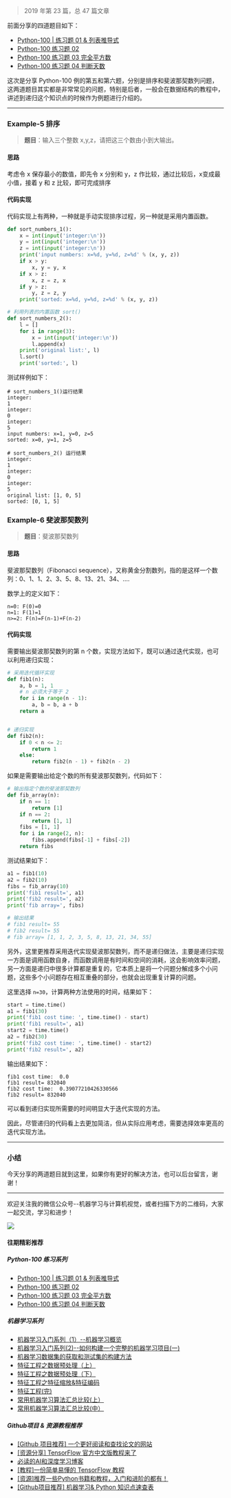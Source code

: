 
> 2019 年第 23 篇，总 47 篇文章

前面分享的四道题目如下：

- [Python-100 | 练习题 01 & 列表推导式](https://mp.weixin.qq.com/s/qSUJKYjGLkGcswdBpA8KLg)
- [Python-100 练习题 02](https://mp.weixin.qq.com/s/w2pmPqp_dmPNFfoaZP95JQ)
- [Python-100 练习题 03 完全平方数](https://mp.weixin.qq.com/s/iHGr6vCJHgALPoHj8koy-A)
- [Python-100 练习题 04 判断天数](https://mp.weixin.qq.com/s/2hXJq1k-BTCcHAR1tG_o3w)

这次是分享 Python-100 例的第五和第六题，分别是排序和斐波那契数列问题，这两道题目其实都是非常常见的问题，特别是后者，一般会在数据结构的教程中，讲述到递归这个知识点的时候作为例题进行介绍的。


---
### Example-5 排序

> **题目**：输入三个整数 x,y,z，请把这三个数由小到大输出。

#### 思路

考虑令 x 保存最小的数值，即先令 x 分别和 y，z 作比较，通过比较后，x变成最小值，接着 y 和 z 比较，即可完成排序

#### 代码实现

代码实现上有两种，一种就是手动实现排序过程，另一种就是采用内置函数。

```python
def sort_numbers_1():
    x = int(input('integer:\n'))
    y = int(input('integer:\n'))
    z = int(input('integer:\n'))
    print('input numbers: x=%d, y=%d, z=%d' % (x, y, z))
    if x > y:
        x, y = y, x
    if x > z:
        x, z = z, x
    if y > z:
        y, z = z, y
    print('sorted: x=%d, y=%d, z=%d' % (x, y, z))

# 利用列表的内置函数 sort()
def sort_numbers_2():
    l = []
    for i in range(3):
        x = int(input('integer:\n'))
        l.append(x)
    print('original list:', l)
    l.sort()
    print('sorted:', l)
```

测试样例如下：

```
# sort_numbers_1()运行结果
integer:
1
integer:
0
integer:
5
input numbers: x=1, y=0, z=5
sorted: x=0, y=1, z=5

# sort_numbers_2() 运行结果
integer:
1
integer:
0
integer:
5
original list: [1, 0, 5]
sorted: [0, 1, 5]
```

### Example-6 斐波那契数列

> **题目**：斐波那契数列

#### 思路

斐波那契数列（Fibonacci sequence），又称黄金分割数列，指的是这样一个数列：0、1、1、2、3、5、8、13、21、34、....

数学上的定义如下：

```
n=0: F(0)=0
n=1: F(1)=1
n>=2: F(n)=F(n-1)+F(n-2)
```

#### 代码实现

需要输出斐波那契数列的第 n 个数，实现方法如下，既可以通过迭代实现，也可以利用递归实现：

```python
# 采用迭代循环实现
def fib1(n):
    a, b = 1, 1
    # n 必须大于等于 2
    for i in range(n - 1):
        a, b = b, a + b
    return a


# 递归实现
def fib2(n):
    if 0 < n <= 2:
        return 1
    else:
        return fib2(n - 1) + fib2(n - 2)
```

如果是需要输出给定个数的所有斐波那契数列，代码如下：

```python
# 输出指定个数的斐波那契数列
def fib_array(n):
    if n == 1:
        return [1]
    if n == 2:
        return [1, 1]
    fibs = [1, 1]
    for i in range(2, n):
        fibs.append(fibs[-1] + fibs[-2])
    return fibs
```

测试结果如下：

```python
a1 = fib1(10)
a2 = fib2(10)
fibs = fib_array(10)
print('fib1 result=', a1)
print('fib2 result=', a2)
print('fib array=', fibs)

# 输出结果
# fib1 result= 55
# fib2 result= 55
# fib array= [1, 1, 2, 3, 5, 8, 13, 21, 34, 55]
```

另外，这里更推荐采用迭代实现斐波那契数列，而不是递归做法，主要是递归实现一方面是调用函数自身，而函数调用是有时间和空间的消耗，这会影响效率问题，另一方面是递归中很多计算都是重复的，它本质上是将一个问题分解成多个小问题，这些多个小问题存在相互重叠的部分，也就会出现重复计算的问题。

这里选择 `n=30`，计算两种方法使用的时间，结果如下：

```python
start = time.time()
a1 = fib1(30)
print('fib1 cost time: ', time.time() - start)
print('fib1 result=', a1)
start2 = time.time()
a2 = fib2(30)
print('fib2 cost time: ', time.time() - start2)
print('fib2 result=', a2)
```

输出结果如下：

```
fib1 cost time:  0.0
fib1 result= 832040
fib2 cost time:  0.39077210426330566
fib2 result= 832040
```

可以看到递归实现所需要的时间明显大于迭代实现的方法。

因此，尽管递归的代码看上去更加简洁，但从实际应用考虑，需要选择效率更高的迭代实现方法。


---
### 小结

今天分享的两道题目就到这里，如果你有更好的解决方法，也可以后台留言，谢谢！

---


欢迎关注我的微信公众号--机器学习与计算机视觉，或者扫描下方的二维码，大家一起交流，学习和进步！

![](https://cai-images-1257823952.cos.ap-beijing.myqcloud.com/qrcode_new.jpg)


#### 往期精彩推荐

##### Python-100 练习系列

- [Python-100 | 练习题 01 & 列表推导式](https://mp.weixin.qq.com/s/qSUJKYjGLkGcswdBpA8KLg)
- [Python-100 练习题 02](https://mp.weixin.qq.com/s/w2pmPqp_dmPNFfoaZP95JQ)
- [Python-100 练习题 03 完全平方数](https://mp.weixin.qq.com/s/iHGr6vCJHgALPoHj8koy-A)
- [Python-100 练习题 04 判断天数](https://mp.weixin.qq.com/s/2hXJq1k-BTCcHAR1tG_o3w)


##### 机器学习系列

- [机器学习入门系列（1）--机器学习概览](https://mp.weixin.qq.com/s/r_UkF_Eys4dTKMH7DNJyTA)
- [机器学习入门系列(2)--如何构建一个完整的机器学习项目(一)](https://mp.weixin.qq.com/s/nMG5Z3CPdwhg4XQuMbNqbw)
- [机器学习数据集的获取和测试集的构建方法](https://mp.weixin.qq.com/s/HxGO7mhxeuXrloN61sDGmg)
- [特征工程之数据预处理（上）](https://mp.weixin.qq.com/s/BnTXjzHSb5-4s0O0WuZYlg)
- [特征工程之数据预处理（下）](https://mp.weixin.qq.com/s/Npy1-zrRmqETN8GydnIb8Q)
- [特征工程之特征缩放&特征编码](https://mp.weixin.qq.com/s/WYPUJbcT6UHvEFMJe8vteg)
- [特征工程(完)](https://mp.weixin.qq.com/s/0QkAOXg9nw8UwpnKuYdC-g)
- [常用机器学习算法汇总比较(上）](https://mp.weixin.qq.com/s/4Ban_TiMKYUBXTq4WcMr5g)
- [常用机器学习算法汇总比较(中）](https://mp.weixin.qq.com/s/ELQbsyxQtZYdtHVrfOFBFw)


##### Github项目 & 资源教程推荐

- [[Github 项目推荐] 一个更好阅读和查找论文的网站](https://mp.weixin.qq.com/s/ImQcGt8guLKZawNLS-_HzA)
- [[资源分享] TensorFlow 官方中文版教程来了](https://mp.weixin.qq.com/s/Si1YaYLfhL1upbjQkvireQ)
- [必读的AI和深度学习博客](https://mp.weixin.qq.com/s/0J2raJqiYsYPqwAV1MALaw)
- [[教程]一份简单易懂的 TensorFlow 教程](https://mp.weixin.qq.com/s/vXIM6Ttw37yzhVB_CvXmCA)
- [[资源]推荐一些Python书籍和教程，入门和进阶的都有！](https://mp.weixin.qq.com/s/jkIQTjM9C3fDvM1c6HwcQg)
- [[Github项目推荐] 机器学习& Python 知识点速查表](https://mp.weixin.qq.com/s/kn2DUJHL48UyuoUEhcfuxw)
